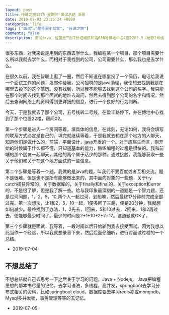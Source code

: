 ```yaml
---
layout: post
title: 传说之旅1375 星期三 面试总结 浙思
date: 2019-07-03 23:25:24 +0800 
categories: life
tags: ["面试","那年弱小如我", "传说之旅"]
comments: false
description: 面试java，位置是“钱江世纪城民和路630号博地中心C座2202-3（地铁2号线盈丰站C出口直达）”，网上资料是培训公司（x杭州马原生物科技有限公司），浙思集团。工作地点：森禾广场（上城区）。
---
```

很多东西，对我来说是用到的东西去学什么，我编程某一个项目，那个项目需要什么所以我就去学什么，而相对于我找到的公司，公司需要什么，那么我也是去学什么。

在很久以前，我在智联上逛了一圈，然后不知道在哪里投了一个简历，电话给我说一个面试工作的问题，发邮件给我，公司招聘的是java助理，我便想去找到我是在哪里去投下的这个简历。没有找到，所以我不能够去找到这个公司的名字。我只能在那个时间去找到那个面试的地址去询问，然后去得到那个公司的名字和情况，然后去查询网络上的资料得到更详细的信息，进行一个良好的行为判断。

今天，于是我就去了那个公司，五号线转二号线，在盈丰路停下，并在博地中心找到了那个位置22楼，房间02。

第一个步骤是进入一个房间等着，填具体的信息，在此刻，无论如何，我将会填写的联系方式必定是自己的。填完就继续等着，于是我就去和在那个地方的人聊天，知道他们是做什么的，前端，平面设计，java开发的一个。对于应届生而言，刚开始的时候属于什么都不懂，只知道基本的能力，熟练编程的过程是很快的。我和前端的那个朋友一起聊天，其他的两个属于话少的那种。通过接触，我能够获取一些关于他们和关于在这个地方面试的一些信息。

第二个步骤是等着一个题，我做的是java的题，叫我们不要百度或者互相交流。题不是很难，但是也不是所有能够做出来的，其中面向对象的一些题，关于try catch捕获异常的，关于数据库的，关于finally和final的，关于exception和error的，不是很了解，但是我了解一些。给与我印象最深刻的一道题是一个智力题，还是过河问题，1，2，5，10,两个人一起过河，划船嘛，然后最终17分钟前完成全部过完。第一次想法，让1和2，5，10一起，1便多回了三趟，便是20分钟，我就想如何减少。最终找到了办法，1，2先去，1回来，5和10过去，2回来，1和2再过去，便能够最少时间了。最少的时间是2+1+10+2+2=17。这道题就OK了。

第三个步骤就是面试，我等着，一段时间以后开始轮到我去接受面试。因为我想以此当作一个经验，所以我就想录音下来，然后后面仔细听，进行对面试过程的一个总结。

- 2019-07-04 

## 不想总结了

不想总结就自己去思考一下之后关于学习的问题，Java + Nodejs， Java把编程思想的那本书尽量的记忆，去学习语法，多线程，高并发，springboot去学习分布式相关的资料，比如springboot cloud。数据库要去学习redis亦或mongodb，Mysql多并发锁，事务管理等等的去记忆。

- 2019-07-05 